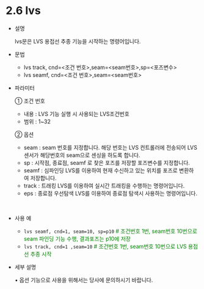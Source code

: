 ﻿# 2.6 lvs

- 설명 
    
    lvs문은 LVS 용접선 추종 기능을 시작하는 명령어입니다.

- 문법
  
    - lvs track, cnd=<조건 번호>,seam=<seam번호>,sp=<포즈변수>
    - lvs seamf, cnd=<조건 번호>,seam=<seam번호>


- 파라미터
  
   ① 조건 번호
     - 내용 : LVS 기능 실행 시 사용되는 LVS조건번호
     - 범위 : 1~32
   
   ② 옵션
     - seam : seam 번호를 지정합니다. 해당 번호는 LVS 컨트롤러에 전송되어 LVS센서가 해당번호의 seam으로 센싱을 하도록 합니다.
     - sp : 시작점, 종료점, seamf 로 찾은 포즈를 저장할 포즈변수를 지정합니다.
     - seamf : 심파인딩
              LVS를 이용하여 현재 수신하고 있는 위치를 포즈로 변환하여 저장합니다.
     - track : 트래킹
              LVS를 이용하여 실시간 트래킹을 수행하는 명령어입니다.
     - eps : 종료점 우선탐색
              LVS를 이용하여 종료점 탐색시 사용하는 명령어입니다.
     
 
</br>  

- 사용 예
  
   - ```lvs seamf, cnd=1, seam=10, sp=p10``` <span style="color: green"># 조건번호 1번, seam번호 10번으로 seam 파인딩 기능 수행, 결과포즈는 p10에 저장</span>
   - ```lvs track, cnd=1 ,seam=10``` <span style="color: green"># 조건번호 1번, seam번호 10번으로 LVS 용접선 추종 시작</span>


- 세부 설명
  
  •	옵션 기능으로 사용을 위해서는 당사에 문의하시기 바랍니다.
